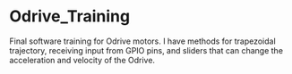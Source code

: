 # Odrive_Training
Final software training for Odrive motors. I have methods for trapezoidal trajectory, receiving input from GPIO pins, and sliders that can change the acceleration and velocity of the Odrive.

